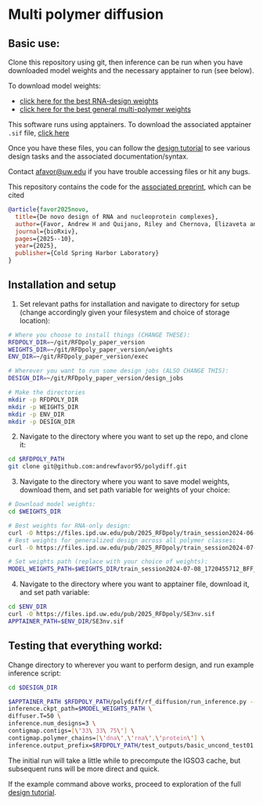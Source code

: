 # Multi polymer diffusion

## Basic use:
Clone this repository using git, then inference can be run when you have downloaded model weights and the necessary apptainer to run (see below).

To download model weights:
  * [click here for the best RNA-design weights](https://files.ipd.uw.edu/pub/2025_RFDpoly/train_session2024-07-08_1720455712_BFF_3.00.pt)
  * [click here for the best general multi-polymer weights](https://files.ipd.uw.edu/pub/2025_RFDpoly/train_session2024-06-27_1719522052_BFF_7.00.pt)

This software runs using apptainers. To download the associated apptainer `.sif` file, [click here](https://files.ipd.uw.edu/pub/2025_RFDpoly/SE3nv.sif)



Once you have these files, you can follow the [design tutorial](https://github.com/andrewfavor95/polydiff/blob/main/RFDpoly_tutorial.pdf) to see various design tasks and the associated documentation/syntax.

Contact afavor@uw.edu if you have trouble accessing files or hit any bugs.

This repository contains the code for the [associated preprint](https://www.biorxiv.org/content/10.1101/2025.10.01.679929v1), which can be cited
```bib
@article{favor2025novo,
  title={De novo design of RNA and nucleoprotein complexes},
  author={Favor, Andrew H and Quijano, Riley and Chernova, Elizaveta and Kubaney, Andrew and Weidle, Connor and Esler, Morgan A and McHugh, Lilian and Carr, Ann and Hsia, Yang and Juergens, David and others},
  journal={bioRxiv},
  pages={2025--10},
  year={2025},
  publisher={Cold Spring Harbor Laboratory}
}
```



## Installation and setup

1. Set relevant paths for installation and navigate to directory for setup (change accordingly given your filesystem and choice of storage location):
```Bash
# Where you choose to install things (CHANGE THESE):
RFDPOLY_DIR=~/git/RFDpoly_paper_version
WEIGHTS_DIR=~/git/RFDpoly_paper_version/weights
ENV_DIR=~/git/RFDpoly_paper_version/exec

# Wherever you want to run some design jobs (ALSO CHANGE THIS):
DESIGN_DIR=~/git/RFDpoly_paper_version/design_jobs

# Make the directories
mkdir -p RFDPOLY_DIR
mkdir -p WEIGHTS_DIR
mkdir -p ENV_DIR
mkdir -p DESIGN_DIR

```

2. Navigate to the directory where you want to set up the repo, and clone it:
```Bash
cd $RFDPOLY_PATH
git clone git@github.com:andrewfavor95/polydiff.git

```

3. Navigate to the directory where you want to save model weights, download them, and set path variable for weights of your choice:
```Bash
# Download model weights:
cd $WEIGHTS_DIR

# Best weights for RNA-only design:
curl -O https://files.ipd.uw.edu/pub/2025_RFDpoly/train_session2024-06-27_1719522052_BFF_7.00.pt
# Best weights for generalized design across all polymer classes:
curl -O https://files.ipd.uw.edu/pub/2025_RFDpoly/train_session2024-07-08_1720455712_BFF_3.00.pt

# Set weights path (replace with your choice of weights):
MODEL_WEIGHTS_PATH=$WEIGHTS_DIR/train_session2024-07-08_1720455712_BFF_3.00.pt

```

4. Navigate to the directory where you want to apptainer file, download it, and set path variable:
```Bash
cd $ENV_DIR
curl -O https://files.ipd.uw.edu/pub/2025_RFDpoly/SE3nv.sif
APPTAINER_PATH=$ENV_DIR/SE3nv.sif

```

## Testing that everything workd:
Change directory to wherever you want to perform design, and run example inference script:
```Bash
cd $DESIGN_DIR

$APPTAINER_PATH $RFDPOLY_PATH/polydiff/rf_diffusion/run_inference.py --config-name=multi_polymer \
inference.ckpt_path=$MODEL_WEIGHTS_PATH \
diffuser.T=50 \
inference.num_designs=3 \
contigmap.contigs=[\'33\ 33\ 75\'] \
contigmap.polymer_chains=[\'dna\',\'rna\',\'protein\'] \
inference.output_prefix=$RFDPOLY_PATH/test_outputs/basic_uncond_test01

```
The initial run will take a little while to precompute the IGSO3 cache, but subsequent runs will be more direct and quick.


If the example command above works, proceed to exploration of the full [design tutorial](https://github.com/andrewfavor95/polydiff/blob/main/RFDpoly_tutorial.pdf).

